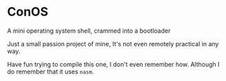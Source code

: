 # ConOS
A mini operating system shell, crammed into a bootloader


Just a small passion project of mine, It's not even remotely practical in any way. 

Have fun trying to compile this one, I don't even remember how. Although I do remember that it uses ```nasm```.
